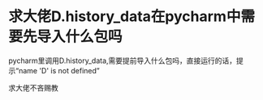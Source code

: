 # 求大佬D.history_data在pycharm中需要先导入什么包吗

pycharm里调用D.history_data,需要提前导入什么包吗，直接运行的话，提示“name 'D' is not defined”

求大佬不吝赐教